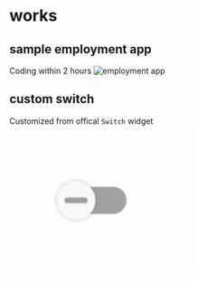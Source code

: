 # works


## sample employment app
Coding within 2 hours
![employment app](./interview_app.gif)

## custom switch
Customized from offical `Switch` widget
![custom_switch](./custom_switch.gif)



